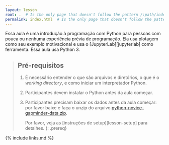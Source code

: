 ```yaml
---
layout: lesson
root: .  # Is the only page that doesn't follow the pattern /:path/index.html
permalink: index.html  # Is the only page that doesn't follow the pattern /:path/index.html
---
```


<!-- This lesson is an introduction to programming in Python for people with little or no previous 
programming experience. It uses plotting as its motivating example, and is designed to be used in 
both [Data Carpentry][dc-lessons] and [Software Carpentry][swc-lessons] workshops. 
This lesson references [JupyterLab][jupyterlab], but can be taught using a regular Python interpreter 
as well. Please note that this lesson uses Python 3. -->

Essa aula é uma introdução à programação com Python para pessoas com pouca ou nenhuma experiência
prévia de programação. Ela usa plotagem como seu exemplo motivacional e usa o [JupyterLab][jupyterlab] como ferramenta. Essa aula usa Python 3.

<!-- > ## Under Design
>
> **This lesson is currently in its early design stage;
> please check [the design notes]({{ page.root }}/design/)
> to see what we have so far.
> Contributions are very welcome:
> we would be particularly grateful for exercises
> and for commentary on the ones already there.**
{: .callout} -->

> ## Pré-requisitos
>
> 1.  É necessário entender o que são arquivos e diretórios,
>     o que é o *working directory*,
>     e como iniciar um interpretador Python.
>
> 2. Participantes devem instalar o Python antes da aula começar.
>
> 3. Participantes precisam baixar os dados antes da aula começar:
>    por favor baixe e faça o unzip do arquivo
>    [python-novice-gapminder-data.zip]({{page.root}}/files/python-novice-gapminder-data.zip).
>
>    Por favor, veja as [instruções de setup][lesson-setup]
>    para detalhes.
{: .prereq}

{% include links.md %}
